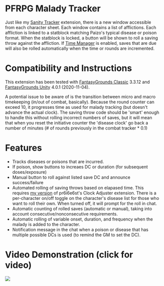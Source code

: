 # PFRPG Malady Tracker
Just like my [Sanity Tracker](https://github.com/bmos/FG-PFRPG-Sanity-Tracker) extension, there is a new window accessible from each character sheet. Each window contains a list of afflictions. Each affliction is linked to a statblock matching Paizo's typical disease or poison format.
When the statblock is locked, a button will be shown to roll a saving throw against the affliction. If [Time Manager](https://github.com/bmos/FG-PFRPG-Time-Manager/) is enabled, saves that are due will also be rolled automatically when the time or rounds are incremented. 

# Compatibility and Instructions
This extension has been tested with [FantasyGrounds Classic](https://www.fantasygrounds.com/home/FantasyGroundsClassic.php) 3.3.12 and [FantasyGrounds Unity](https://www.fantasygrounds.com/home/FantasyGroundsUnity.php) 4.0.1 (2020-11-04).

A potential issue to be aware of is the transition between micro and macro timekeeping (in/out of combat, basically).
Because the round counter can exceed 10, it progresses time as used for malady tracking (but doesn't advance the actual clock). The saving throw code should be 'smart' enough to handle this without rolling incorrect numbers of saves, but it will mean that when you reset the initiative counter the 'disease clock' go back a number of minutes (# of rounds previously in the combat tracker * 0.1)

# Features
* Tracks diseases or poisons that are incurred.
* If poison, show buttons to increaes DC or duration (for subsequent doses/exposure)
* Manual button to roll against listed save DC and announce success/failure
* Automated rolling of saving throws based on elapased time. This requires [my version](https://github.com/bmos/FG-PFRPG-Time-Manager) of pr6i6e6st's Clock Adjuster extension. There is a per-character on/off toggle on the character's disease list for those who want to roll their own. When turned off, it will prompt for the roll in chat.
* Automatic counting of rolled saves (automatic or manual), taking into account consecutive/nonconsecutive requirements.
* Automatic rolling of variable onset, duration, and frequency when the malady is added to the character.
* Notification message in the chat when a poison or disease that has multiple possible DCs is used (to remind the GM to set the DC).

# Video Demonstration (click for video)
[<img src="https://i.ytimg.com/vi_webp/RNrb5khwKuY/hqdefault.webp">](https://www.youtube.com/watch?v=RNrb5khwKuY)
